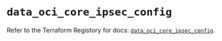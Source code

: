 # `data_oci_core_ipsec_config`

Refer to the Terraform Registory for docs: [`data_oci_core_ipsec_config`](https://registry.terraform.io/providers/oracle/oci/6.18.0/docs/data-sources/core_ipsec_config).
